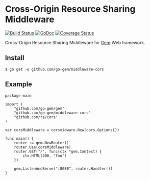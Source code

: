 # Cross-Origin Resource Sharing Middleware

[![Build Status](https://travis-ci.org/go-gem/middleware-cors.svg?branch=master)](https://travis-ci.org/go-gem/middleware-cors)
[![GoDoc](https://godoc.org/github.com/go-gem/middleware-cors?status.svg)](https://godoc.org/github.com/go-gem/middleware-cors)
[![Coverage Status](https://coveralls.io/repos/github/go-gem/middleware-cors/badge.svg?branch=master)](https://coveralls.io/github/go-gem/middleware-cors?branch=master)

Cross-Origin Resource Sharing Middleware for [Gem](https://github.com/go-gem/gem) Web framework.

## Install

```
$ go get -u github.com/go-gem/middleware-cors
```

## Example

```
package main

import (
	"github.com/go-gem/gem"
	"github.com/go-gem/middleware-cors"
	"github.com/rs/cors"
)

var corsMiddleware = corsmidware.New(cors.Options{})

func main() {
	router := gem.NewRouter()
	router.Use(corsMiddleware)
	router.GET("/", func(ctx *gem.Context) {
		ctx.HTML(200, "foo")
	})

	gem.ListenAndServe(":8080", router.Handler())
}
```